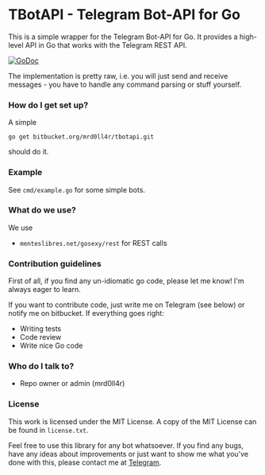 # TBotAPI - Telegram Bot-API for Go #

This is a simple wrapper for the Telegram Bot-API for Go. It provides a high-level API in Go that works with the Telegram REST API.

[![GoDoc](https://godoc.org/bitbucket.org/mrd0ll4r/tbotapi?status.svg)](https://godoc.org/bitbucket.org/mrd0ll4r/tbotapi)

The implementation is pretty raw, i.e. you will just send and receive messages - you have to handle any command parsing or stuff yourself.

### How do I get set up? ###

A simple

    go get bitbucket.org/mrd0ll4r/tbotapi.git

should do it.

### Example ###

See `cmd/example.go` for some simple bots.

### What do we use? ###

We use

* `menteslibres.net/gosexy/rest` for REST calls

### Contribution guidelines ###

First of all, if you find any un-idiomatic go code, please let me know! I'm always eager to learn.

If you want to contribute code, just write me on Telegram (see below) or notify me on bitbucket. If everything goes right:

* Writing tests
* Code review
* Write nice Go code

### Who do I talk to? ###

* Repo owner or admin (mrd0ll4r)

### License
This work is licensed under the MIT License. A copy of the MIT License can be found in `license.txt`.

Feel free to use this library for any bot whatsoever. If you find any bugs, have any ideas about improvements or just
want to show me what you've done with this, please contact me at [Telegram](https://telegram.me/tbotapibot).
